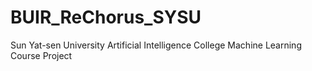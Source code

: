 # BUIR_ReChorus_SYSU
Sun Yat-sen University Artificial Intelligence College Machine Learning Course Project
